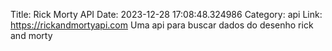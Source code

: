 Title: Rick Morty API
Date: 2023-12-28 17:08:48.324986
Category: api
Link: https://rickandmortyapi.com
Uma api para buscar dados do desenho rick and morty
